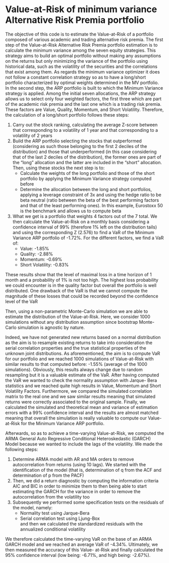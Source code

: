 # Value-at-Risk of minimum variance Alternative Risk Premia portfolio
The objective of this code is to estimate the Value-at-Risk of a portfolio composed of various academic and trading alternative risk premia. The first step of the Value-at-Risk Alternative Risk Premia portfolio estimation is to calculate the minimum variance among the seven equity strategies. This strategy aims to build an optimal portfolio without making any assumptions on the returns but only minimizing the variance of the portfolio using historical data, such as the volatility of the securities and the correlations that exist among them. As regards the minimum variance optimizer it does not follow a constant correlation strategy so as to have a long/short portfolio characterized by optimal weights determined in the MV portfolio.<br>
In the second step, the ARP portfolio is built to which the Minimum Variance strategy is applied. Among the initial seven allocations, the ARP strategy allows us to select only four weighted factors, the first three which are part of the academic risk premia and the last one which is a trading risk premia. These factors are Value, Quality, Momentum, and Short Volatility. Therefore, the calculation of a long/short portfolio follows these steps:
1. Carry out the stock ranking, calculating the average Z-score between that corresponding to a volatility of 1 year and that corresponding to a volatility of 2 years
2. Build the ARP portfolio selecting the stocks that outperformed (considering as such those belonging to the first 2 deciles of the distribution) and those that underperformed (in this case considering that of the last 2 deciles of the distribution), the former ones are part of the “long” allocation and the latter are included in the “short” allocation. Then, using these stocks the next step is to:
    - Calculate the weights of the long portfolio and those of the short portfolio by applying the Minimum Variance strategy computed before
    - Determine the allocation between the long and short portfolios, applying a leverage constraint of 3x and using the hedge ratio to be beta neutral (ratio between the beta of the best performing factors and that of the least performing ones). In this example, Eurostoxx 50 is the benchmark and allows us to compute beta
3. What we get is a portfolio that weights 4 factors out of the 7 total. We then calculate the Value-at-Risk on a monthly basis considering a confidence interval of 99% (therefore 1% left on the distribution tails) and using the corresponding Z (2.576) to find a VaR of the Minimum Variance ARP portfolio of -1.72%. For the different factors, we find a VaR of:
    - Value: -1.85%
    - Quality: -2.88%
    - Momentum: -0.69%
    - Short Volatility: -0.83%<br>
    
These results show that the level of maximal loss in a time horizon of 1 month and a probability of 1% is not too high. The highest loss probability we could encounter is in the quality factor but overall the portfolio is well distributed. One drawback of the VaR is that we cannot compute the magnitude of these losses that could be recorded beyond the confidence level of the VaR<br>


Then, using a non-parametric Monte-Carlo simulation we are able to estimate the distribution of the Value-at-Risk. Here, we consider 1000 simulations without any distribution assumption since bootstrap Monte-Carlo simulation is agnostic by nature.<br>


Indeed, we have not generated new returns based on a normal distribution as the aim is to resample existing returns to take into consideration the serial correlation properties and the true statistical properties of the unknown joint distributions. As aforementioned, the aim is to compute VaR for our portfolio and we reached 1000 simulations of Value-at-Risk with similar results to that computed before: -1.55% (average of the 1000 simulations). Obviously, this results always change due to random resampling but it is a valuable estimate of the VaR. After having computed the VaR we wanted to check the normality assumption with Jarque- Bera statistics and we reached quite high results in Value, Momentum and Short Volatility Factors. Furthermore, we compared the simulated correlation matrix to the real one and we saw similar results meaning that simulated returns were correctly associated to the original sample. Finally, we calculated the simulated and theoretical mean and variance of estimation errors with a 99% confidence interval and the results are almost matched meaning that overall the simulation is really valuable to compute our Value-at-Risk for the Minimum Variance ARP portfolio.<br>

Afterwards, so as to achieve a time-varying Value-at-Risk, we computed the ARMA General Auto Regressive Conditional Heteroskedastic (GARCH) Model because we wanted to include the lags of the volatility. We made the following steps:
1. Determine ARMA model with AR and MA orders to remove autocorrelation from returns (using 10 lags). We started with the identification of the model (that is, determination of q from the ACF and determination of p from the PACF)
2. Then, we did a return diagnostic by computing the information criteria AIC and BIC in order to minimize them to then being able to start estimating the GARCH for the variance in order to remove the autocorrelation from the volatility too
3. Subsequently we performed some specification tests on the residuals of the model, namely:
    - Normality test using Jarque-Bera
    - Serial correlation test using Ljung-Box<br>
and then we calculated the standardized residuals with the annualized conditional volatility<br>


We therefore calculated the time-varying VaR on the base of an ARMA GARCH model and we reached an average VaR of -4.34%. Ultimately, we then measured the accuracy of this Value- at-Risk and finally calculated the 95% confidence interval (low being: -6.71%, and high being: -2.67%).

